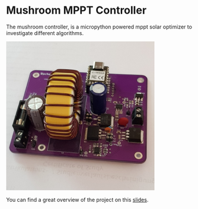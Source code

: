 # Mushroom MPPT Controller
The mushroom controller, is a micropython powered mppt solar optimizer to investigate different algorithms.

<img src="docs/dist/pictures/hardware2.jpg" width="400">

You can find a great overview of the project on this [slides](https://dulouie.github.io/mushroom_mppt/).
